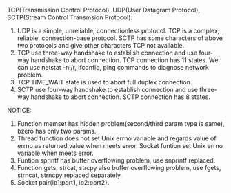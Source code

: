 ﻿TCP(Transmission Control Protocol), UDP(User Datagram Protocol), SCTP(Stream Control Transmsion Protocol):
1. UDP is a simple, unreliable, connectionless protocol.
   TCP is a complex, reliable, connection-base protocol.
   SCTP has some characters of above two protocols and give other characters TCP not available.
2. TCP use three-way handshake to establish connection and use four-way handshake to abort connection.
   TCP connection has 11 states.
   We can use netstat -ni/r, ifconfig, ping commands to diagnose network problem.
3. TCP TIME_WAIT state is used to abort full duplex connection.
4. SCTP use four-way handshake to establish connection and use three-way handshake to abort connection.
   SCTP connection has 8 states.

NOTICE:
1. Function memset has hidden problem(second/third param type is same), bzero has only two params.
2. Thread function does not set Unix errno variable and regards value of errno as returned value when meets error.
   Socket funtion set Unix errno variable when meets error.
3. Funtion sprintf has buffer overflowing problem, use snprintf replaced.
4. Function gets, strcat, strcpy also buffer overflowing problem, use fgets, strncat, strncpy replaced separately.
5. Socket pair{ip1:port1, ip2:port2}.
